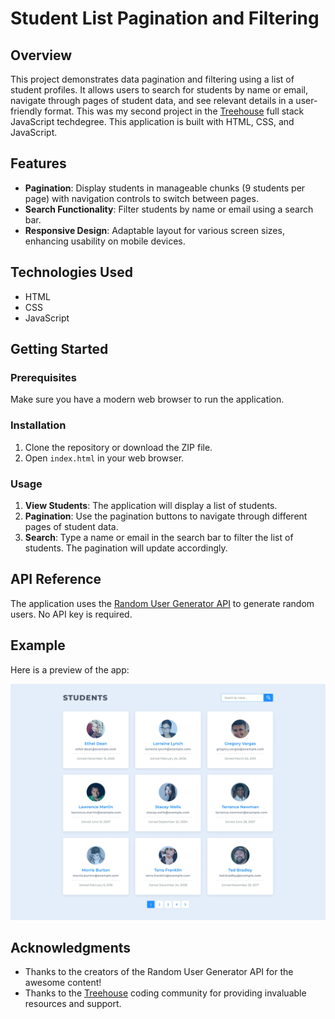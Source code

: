 # Student List Pagination and Filtering

## Overview

This project demonstrates data pagination and filtering using a list of student profiles. It allows users to search for students by name or email, navigate through pages of student data, and see relevant details in a user-friendly format. This was my second project in the [Treehouse](https://teamtreehouse.com/) full stack JavaScript techdegree. This application is built with HTML, CSS, and JavaScript.

## Features

- **Pagination**: Display students in manageable chunks (9 students per page) with navigation controls to switch between pages.
- **Search Functionality**: Filter students by name or email using a search bar.
- **Responsive Design**: Adaptable layout for various screen sizes, enhancing usability on mobile devices.

## Technologies Used

- HTML
- CSS
- JavaScript

## Getting Started

### Prerequisites

Make sure you have a modern web browser to run the application.

### Installation

1. Clone the repository or download the ZIP file.
2. Open `index.html` in your web browser.

### Usage

1. **View Students**: The application will display a list of students.
2. **Pagination**: Use the pagination buttons to navigate through different pages of student data.
3. **Search**: Type a name or email in the search bar to filter the list of students. The pagination will update accordingly.

## API Reference

The application uses the [Random User Generator API](https://randomuser.me/) to generate random users. No API key is required.

## Example

Here is a preview of the app:

![Student List Pagination and Filtering App](./img/screenshot.webp)

## Acknowledgments

- Thanks to the creators of the Random User Generator API for the awesome content!
- Thanks to the [Treehouse](https://teamtreehouse.com/) coding community for providing invaluable resources and support.
